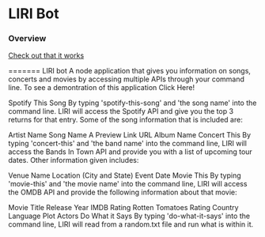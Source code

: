 # LIRI Bot

### Overview

[Check out that it works](https://photos.google.com/share/AF1QipM0glvUTHnYfm8VuZya4ARNw6kerEsghbnygxxNUirNJl-qc6LEfPTf8QqA-1HBRw?key=OWtnNWFLX0s4Z0tTMUhFOU1fSlZ5ZDBPQlpKbmhR)


=======
LIRI bot
A node application that gives you information on songs, concerts and movies by accessing multiple APIs through your command line.
To see a demontration of this application Click Here!

Spotify This Song
By typing 'spotify-this-song' and 'the song name' into the command line. LIRI will access the Spotify API and give you the top 3 returns for that entry. Some of the song information that is included are:

Artist Name
Song Name
A Preview Link URL
Album Name
Concert This
By typing 'concert-this' and 'the band name' into the command line, LIRI will access the Bands In Town API and provide you with a list of upcoming tour dates. Other information given includes:

Venue Name
Location (City and State)
Event Date
Movie This
By typing 'movie-this' and 'the movie name' into the command line, LIRI will access the OMDB API and provide the following information about that movie:

Movie Title
Release Year
IMDB Rating
Rotten Tomatoes Rating
Country
Language
Plot
Actors
Do What it Says
By typing 'do-what-it-says' into the command line, LIRI will read from a random.txt file and run what is within it.

